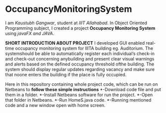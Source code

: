 # OccupancyMonitoringSystem
I am *Kaustubh Gangwar*, student at *IIIT Allahabad*.
In Object Oriented Programming subject, I created a project **Occupancy Monitoring System** using *javaFX and JAVA*.


**SHORT INTRODUCTION ABOUT PROJECT**
I developed GUI enabled real-time occupancy monitoring system for IIITA building eg. Auditorium. 
The systemshould be able to automatically register each individual’s check-in and check-out concerning 
anybuilding and present clear visual warnings and alerts based on the defined occupancy threshold ofthe building. 
The system should display regular updates regarding vacancy and make sure that noone enters the building if the place is fully occupied.


Here in this repository containing whole project code, which can be run on Netbeans to **follow these simple instructions**
*-Download code file and put them in a folder.
*-Install Netbeans software for run the project.
*-Open that folder in Netbeans.
*-Run HomeS.java code.
*-Running mentioned code and a new window open with home screen.
